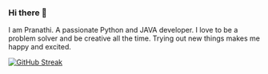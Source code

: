 ### Hi there 👋

I am Pranathi. 
A passionate Python and JAVA developer.
I love to be a problem solver and be creative all the time. 
Trying out new things makes me happy and excited. 


[![GitHub Streak](https://streak-stats.demolab.com/?user=nvspranathi)](https://git.io/streak-stats)



<!--
**nvspranathi/nvspranathi** is a ✨ _special_ ✨ repository because its `README.md` (this file) appears on your GitHub profile.

Here are some ideas to get you started:

- 🔭 I’m currently working on ...
- 🌱 I’m currently learning ...
- 👯 I’m looking to collaborate on ...
- 🤔 I’m looking for help with ...
- 💬 Ask me about ...
- 📫 How to reach me: ...
- 😄 Pronouns: ...
- ⚡ Fun fact: ...
-->
